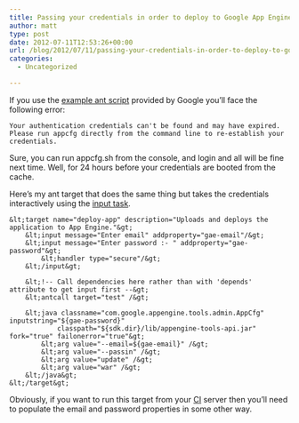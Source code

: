 ```yaml
---
title: Passing your credentials in order to deploy to Google App Engine with Ant
author: matt
type: post
date: 2012-07-11T12:53:26+00:00
url: /blog/2012/07/11/passing-your-credentials-in-order-to-deploy-to-google-app-engine-with-ant/
categories:
  - Uncategorized

---
```

If you use the [example ant script][1] provided by Google you’ll face the following error:

```
Your authentication credentials can't be found and may have expired.
Please run appcfg directly from the command line to re-establish your credentials.
```

Sure, you can run appcfg.sh from the console, and login and all will be fine next time. Well, for 24 hours before your credentials are booted from the cache.

Here’s my ant target that does the same thing but takes the credentials interactively using the [input task][2].

```
&lt;target name="deploy-app" description="Uploads and deploys the application to App Engine."&gt;
    &lt;input message="Enter email" addproperty="gae-email"/&gt;
    &lt;input message="Enter password :- " addproperty="gae-password"&gt;
        &lt;handler type="secure"/&gt;
    &lt;/input&gt;

    &lt;!-- Call dependencies here rather than with 'depends' attribute to get input first --&gt;
    &lt;antcall target="test" /&gt;

    &lt;java classname="com.google.appengine.tools.admin.AppCfg" inputstring="${gae-password}"
            classpath="${sdk.dir}/lib/appengine-tools-api.jar" fork="true" failonerror="true"&gt;
        &lt;arg value="--email=${gae-email}" /&gt;
        &lt;arg value="--passin" /&gt;
        &lt;arg value="update" /&gt;
        &lt;arg value="war" /&gt;
    &lt;/java&gt;
&lt;/target&gt;
```

Obviously, if you want to run this target from your [CI][3] server then you’ll need to populate the email and password properties in some other way.

&nbsp;

 [1]: https://developers.google.com/appengine/docs/java/tools/ant#The_Complete_Build_File
 [2]: http://ant.apache.org/manual/Tasks/input.html
 [3]: http://en.wikipedia.org/wiki/Continuous_integration